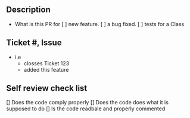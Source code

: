 ##  Description
- What is this PR for
  [ ] new feature.
  [ ] a bug fixed.
  [ ] tests for a Class

## Ticket #, Issue
- i.e
  - closses Ticket 123
  - added this feature
 
## Self review check list
[] Does the code comply properly
[] Does the code does what it is supposed to do
[] Is the code readbale and properly commented
  

